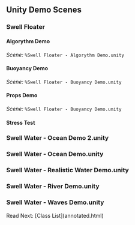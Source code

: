 ## Unity Demo Scenes

### Swell Floater
#### Algorythm Demo
*Scene:* ```%Swell Floater - Algorythm Demo.unity```
#### Buoyancy Demo
*Scene:* ```%Swell Floater - Buoyancy Demo.unity```
#### Props Demo
*Scene:* ```%Swell Floater - Buoyancy Demo.unity```
#### Stress Test
### Swell Water - Ocean Demo 2.unity
### Swell Water - Ocean Demo.unity
### Swell Water - Realistic Water Demo.unity
### Swell Water - River Demo.unity
### Swell Water - Waves Demo.unity


<span class="next_section_button">
Read Next: [Class List](annotated.html)
</span>